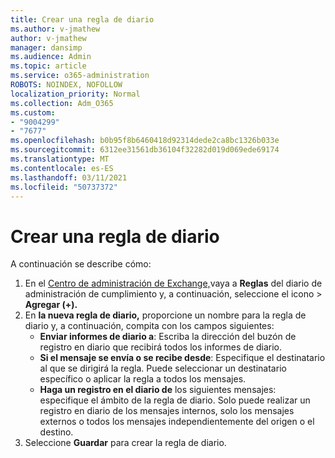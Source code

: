 ```yaml
---
title: Crear una regla de diario
ms.author: v-jmathew
author: v-jmathew
manager: dansimp
ms.audience: Admin
ms.topic: article
ms.service: o365-administration
ROBOTS: NOINDEX, NOFOLLOW
localization_priority: Normal
ms.collection: Adm_O365
ms.custom:
- "9004299"
- "7677"
ms.openlocfilehash: b0b95f8b6460418d92314dede2ca8bc1326b033e
ms.sourcegitcommit: 6312ee31561db36104f32282d019d069ede69174
ms.translationtype: MT
ms.contentlocale: es-ES
ms.lasthandoff: 03/11/2021
ms.locfileid: "50737372"
---
```

# <a name="create-a-journal-rule"></a>Crear una regla de diario

A continuación se describe cómo:

1. En el [Centro de administración de Exchange,](https://go.microsoft.com/fwlink/p/?linkid=2059104)vaya a **Reglas** del diario de administración de cumplimiento y, a continuación, seleccione el icono  >   **Agregar (+).**
2. En **la nueva regla de diario,** proporcione un nombre para la regla de diario y, a continuación, compita con los campos siguientes:  
    - **Enviar informes de diario a**: Escriba la dirección del buzón de registro en diario que recibirá todos los informes de diario.  
    - **Si el mensaje se envía o se recibe desde**: Especifique el destinatario al que se dirigirá la regla. Puede seleccionar un destinatario específico o aplicar la regla a todos los mensajes.  
    - **Haga un registro en el diario de** los siguientes mensajes: especifique el ámbito de la regla de diario. Solo puede realizar un registro en diario de los mensajes internos, solo los mensajes externos o todos los mensajes independientemente del origen o el destino.
3. Seleccione **Guardar** para crear la regla de diario.
